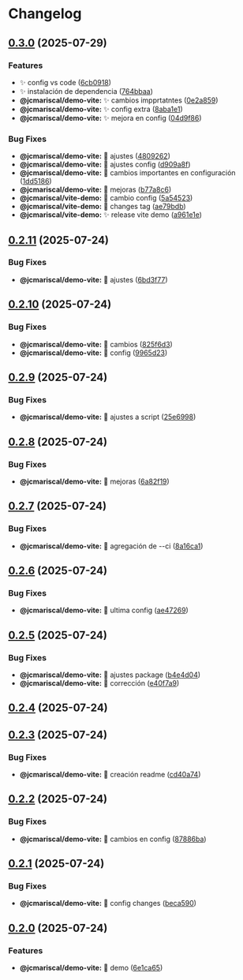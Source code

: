 # Changelog

## [0.3.0](https://github.com/jcarlosMariscal/publish-packages/compare/v0.2.11...v0.3.0) (2025-07-29)

### Features

* :sparkles: config vs code ([6cb0918](https://github.com/jcarlosMariscal/publish-packages/commit/6cb09183e856ee1001baea5b0552bdc0550501d8))
* :sparkles: instalación de dependencia ([764bbaa](https://github.com/jcarlosMariscal/publish-packages/commit/764bbaa816c7cfd651d6a243fefc809cc3667df9))
* **@jcmariscal/demo-vite:** :sparkles: cambios impprtatntes ([0e2a859](https://github.com/jcarlosMariscal/publish-packages/commit/0e2a859563b7065affb0b1e1a78979bd78c07b54))
* **@jcmariscal/demo-vite:** :sparkles: config extra ([8aba1e1](https://github.com/jcarlosMariscal/publish-packages/commit/8aba1e1d95a921f33d9649faae0cf86e429e0ff0))
* **@jcmariscal/demo-vite:** :sparkles: mejora en config ([04d9f86](https://github.com/jcarlosMariscal/publish-packages/commit/04d9f86a54e139ac5520c25031dbf06f97fd1a8a))

### Bug Fixes

* **@jcmariscal/demo-vite:** :bug: ajustes ([4809262](https://github.com/jcarlosMariscal/publish-packages/commit/4809262572721abb5bb9bd809d6a1e7c08a822e6))
* **@jcmariscal/demo-vite:** :bug: ajustes config ([d909a8f](https://github.com/jcarlosMariscal/publish-packages/commit/d909a8fa37efffc56a54189903079704238f3009))
* **@jcmariscal/demo-vite:** :bug: cambios importantes en configuración ([1dd5186](https://github.com/jcarlosMariscal/publish-packages/commit/1dd5186b3568fa468162de41d92d5f1d58063c7e))
* **@jcmariscal/demo-vite:** :bug: mejoras ([b77a8c6](https://github.com/jcarlosMariscal/publish-packages/commit/b77a8c62aae7b9afabb5edde192c0c4a1eaf8c46))
* **@jcmariscal/vite-demo:** :bug: cambio config ([5a54523](https://github.com/jcarlosMariscal/publish-packages/commit/5a545239a2b26bb0a8e4140e8362777412639946))
* **@jcmariscal/vite-demo:** :bug: changes tag ([ae79bdb](https://github.com/jcarlosMariscal/publish-packages/commit/ae79bdbd75fc32ae9f6f45886b04269e4f10068c))
* **@jcmariscal/vite-demo:** :sparkles: release vite demo ([a961e1e](https://github.com/jcarlosMariscal/publish-packages/commit/a961e1ea948437ac970671516f2cdcb962dbc26a))

## [0.2.11](https://github.com/jcarlosMariscal/publish-packages/compare/v0.2.10...v0.2.11) (2025-07-24)

### Bug Fixes

* **@jcmariscal/demo-vite:** :bug: ajustes ([6bd3f77](https://github.com/jcarlosMariscal/publish-packages/commit/6bd3f775d36fdb6125ca9e7fdcb223379c711eda))

## [0.2.10](https://github.com/jcarlosMariscal/publish-packages/compare/v0.2.9...v0.2.10) (2025-07-24)

### Bug Fixes

* **@jcmariscal/demo-vite:** :bug: cambios ([825f6d3](https://github.com/jcarlosMariscal/publish-packages/commit/825f6d3ceb56f9620bf8d2832c1ccc9f03a43fbd))
* **@jcmariscal/demo-vite:** :bug: config ([9965d23](https://github.com/jcarlosMariscal/publish-packages/commit/9965d23a8a58470018e599d19c74c68c0c8fc441))

## [0.2.9](https://github.com/jcarlosMariscal/publish-packages/compare/v0.2.8...v0.2.9) (2025-07-24)

### Bug Fixes

* **@jcmariscal/demo-vite:** :bug: ajustes a script ([25e6998](https://github.com/jcarlosMariscal/publish-packages/commit/25e6998d6829807101a069a7d0ef9e0f9aa18640))

## [0.2.8](https://github.com/jcarlosMariscal/publish-packages/compare/v0.2.7...v0.2.8) (2025-07-24)

### Bug Fixes

* **@jcmariscal/demo-vite:** :bug: mejoras ([6a82f19](https://github.com/jcarlosMariscal/publish-packages/commit/6a82f196f541c714d71de9579e9a228047f902cb))

## [0.2.7](https://github.com/jcarlosMariscal/publish-packages/compare/v0.2.6...v0.2.7) (2025-07-24)

### Bug Fixes

* **@jcmariscal/demo-vite:** :bug: agregación de --ci ([8a16ca1](https://github.com/jcarlosMariscal/publish-packages/commit/8a16ca13f8a4628ff81c34ca2feb1f4404d901d9))

## [0.2.6](https://github.com/jcarlosMariscal/publish-packages/compare/v0.2.5...v0.2.6) (2025-07-24)

### Bug Fixes

* **@jcmariscal/demo-vite:** :bug: ultima config ([ae47269](https://github.com/jcarlosMariscal/publish-packages/commit/ae47269e248095cd500d9373de28c282fab2bd02))

## [0.2.5](https://github.com/jcarlosMariscal/publish-packages/compare/v0.2.4...v0.2.5) (2025-07-24)

### Bug Fixes

* **@jcmariscal/demo-vite:** :bug: ajustes package ([b4e4d04](https://github.com/jcarlosMariscal/publish-packages/commit/b4e4d04be4db974808ac90b5a8985bb805a6eb6d))
* **@jcmariscal/demo-vite:** :bug: corrección ([e40f7a9](https://github.com/jcarlosMariscal/publish-packages/commit/e40f7a99165f55ceac79ba80333607359dbb53a4))

## [0.2.4](https://github.com/jcarlosMariscal/publish-packages/compare/v0.2.3...v0.2.4) (2025-07-24)

## [0.2.3](https://github.com/jcarlosMariscal/publish-packages/compare/v0.2.2...v0.2.3) (2025-07-24)

### Bug Fixes

* **@jcmariscal/demo-vite:** :bug: creación readme ([cd40a74](https://github.com/jcarlosMariscal/publish-packages/commit/cd40a74f3715ba77de5f41d3c5f2bae3a75c99a5))

## [0.2.2](https://github.com/jcarlosMariscal/publish-packages/compare/v0.2.1...v0.2.2) (2025-07-24)

### Bug Fixes

* **@jcmariscal/demo-vite:** :bug: cambios en config ([87886ba](https://github.com/jcarlosMariscal/publish-packages/commit/87886ba8ad4d0e09178ce1798154bfbe73df1516))

## [0.2.1](https://github.com/jcarlosMariscal/publish-packages/compare/v0.2.0...v0.2.1) (2025-07-24)

### Bug Fixes

* **@jcmariscal/demo-vite:** :bug: config changes ([beca590](https://github.com/jcarlosMariscal/publish-packages/commit/beca59046beab5a944c7db4b34103455ad308118))

## [0.2.0](https://github.com/jcarlosMariscal/publish-packages/compare/v0.1.0...v0.2.0) (2025-07-24)

### Features

* **@jcmariscal/demo-vite:** :art: demo ([6e1ca65](https://github.com/jcarlosMariscal/publish-packages/commit/6e1ca6556f3253de911d8927c4bc2f4f634df1b8))
